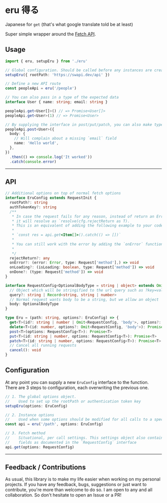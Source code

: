 # eru 得る

Japanese for `get` (that's what google translate told be at least)

Super simple wrapper around the [Fetch API](https://developer.mozilla.org/en-US/docs/Web/API/Fetch_API).

## Usage

```ts
import { eru, setupEru } from './eru'

// Global configuration. Should be called before any instances are created
setupEru({ rootPath: 'https://swapi.dev/api' })

// Define a new API route
const peopleApi = eru('/people')

// You can also pass in a type of the expected data
interface User { name: string; email: string }

peopleApi.get<User[]>() // => Promise<User[]>
peopleApi.get<User>(1) // => Promise<User>

// By supplying the interface in post/put/patch, you can also make typescript aware of missing fields
peopleApi.post<User>({
  body: {
    // Will complain about a missing `email` field
    name: 'Hello world',
  },
})
  .then(() => console.log('It worked'))
  .catch(console.error)
```

---

## API

```ts
// Additional options on top of normal fetch options
interface EruConfig extends RequestInit {
  rootPath?: string
  authTokenKey?: string
  /**
   * In case the request fails for any reason, instead of return an Error object masked as T,
   * it will resolve as `resolve(cfg.rejectReturn as T).
   * This is an equivalent of adding the following example to your code:
   *
   * `const res = api.get<Item[]>().catch(() => [])`
   *
   * You can still work with the error by adding the `onError` function in the options.
   *
   */
  rejectReturn?: any
  onError?: (error: Error, type: Request['method'],) => void
  onLoading?: (isLoading: boolean, type: Request['method']) => void
  onDone?: (type: Request['method']) => void
}

interface RequestConfig<OptionalBodyType = string | object> extends Omit<EruConfig, 'body'> {
  // Object which will be stringified to the url query such as ?key=value&key=value,value2
  query?: string | Record<string, string | number>
  // Normal request wants body to be a string, but we allow an object
  body: OptionalBodyType
}

type Eru = (path: string, options?: EruConfig) => {
  get<T>(id?: string | number | Omit<RequestConfig, 'body'>, options?: RequestConfig): Promise<T>
  delete<T>(id: number, options?: Omit<RequestConfig, 'body'>): Promise<T>
  post<T>(options: RequestConfig<T>): Promise<T>
  put<T>(id: string | number, options: RequestConfig<T>): Promise<T>
  patch<T>(id: string | number, options: RequestConfig<T>): Promise<T>
  // Cancel all running requests
  cancel(): void
}
```

## Configuration

At any point you can supply a new `EruConfig` interface to the function. There are 3 steps to configuration, each overwriting the previous one.

```ts
// 1. The global options object.
//    Used to set up the rootPath or authentication token key
setupEru(options: EruConfig)

// 2. Instance options
//    Used when some options should be modified for all calls to a specific endpoint
const api = eru('/path', options: EruConfig)

// 3. Fetch method
//    Situational, per call settings. This settings object also contains two additional
//    fields as documented in the `RequestConfig` interface
api.get(options: RequestConfig)
```

---

## Feedback / Contributions

As usual, this library is to make my life easier when working on my personal projects. If you have any feedback, bugs, suggestions or just want to contribute, you're more than welcome to do so. I am open to any and all collaboration. So don't hesitate to open an Issue or a PR!
